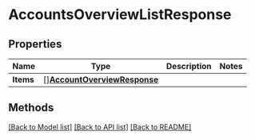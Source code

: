 # AccountsOverviewListResponse

## Properties

Name | Type | Description | Notes
------------ | ------------- | ------------- | -------------
**Items** | [][**AccountOverviewResponse**](AccountOverviewResponse.md) |  | 

## Methods


[[Back to Model list]](../README.md#documentation-for-models) [[Back to API list]](../README.md#documentation-for-api-endpoints) [[Back to README]](../README.md)


